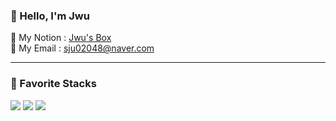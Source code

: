 
### 🍊 Hello, I'm Jwu 
🍎 My Notion : [Jwu's Box](https://jwuu.notion.site/5b44ef5fc37c4b979535406aba51145f)  
🍉 My Email  : [sju02048@naver.com](https://sju02048@naver.com)

---

### 🍓 Favorite Stacks 
<img src="https://img.shields.io/badge/TypeScript-3178C6?style=flat&logo=TypeScript&logoColor=white"/> <img src="https://img.shields.io/badge/React-61DAFB?style=flat&logo=React&logoColor=white"/> <img src="https://img.shields.io/badge/Tailwind CSS-06B6D4?style=flat&logo=tailwind-css&logoColor=white"/>

